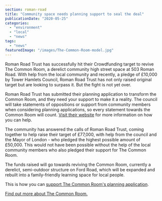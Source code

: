 ```yaml
---
section: roman-road
title: "Community space needs planning support to seal the deal"
publicationDate: "2020-05-25"
categories: 
  - "environment"
  - "local"
  - "news"
tags: 
  - "news"
featuredImage: "/images/The-Common-Room-model.jpg"
---
```


Roman Road Trust has successfully hit their Crowdfunding target to revive The Common Room, a derelict community high street space at 503 Roman Road. With help from the local community and recently, a pledge of £10,000 by Tower Hamlets Council, Roman Road Trust has not only raised original target but are looking to surpass it. But the fight is not yet over.

Roman Road Trust has submitted their planning application to transform the Common Room, and they need your support to make it a reality. The council will take statements of oppositions or support from community members when considering planning applications, so every statement towards the Common Room will count. [Visit their website](https://romanroadtrust.co.uk/transform-the-common-room-support-planning-application/) for more information on how you can help. 

The community has answered the calls of Roman Road Trust, coming together to help raise their target of £77,000, with help from the council and the Mayor of London - who pledged the highest possible amount of £50,000. This would not have been possible without the help of the local community members who also pledged their support for The Common Room.

The funds raised will go towards reviving the Common Room, currently a derelict, semi-outdoor structure on Ford Road, which will be expanded and rebuilt into a family-friendly learning space for local people. 

This is how you can [support The Common Room's planning application](https://romanroadtrust.co.uk/transform-the-common-room-support-planning-application/).

[Find out more about The Common Room.](https://www.spacehive.com/transformthecommonroom)
